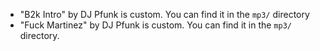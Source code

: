 * "B2k Intro" by DJ Pfunk is custom. You can find it in the `mp3/` directory
* "Fuck Martinez" by DJ Pfunk is custom. You can find it in the `mp3/` directory.

